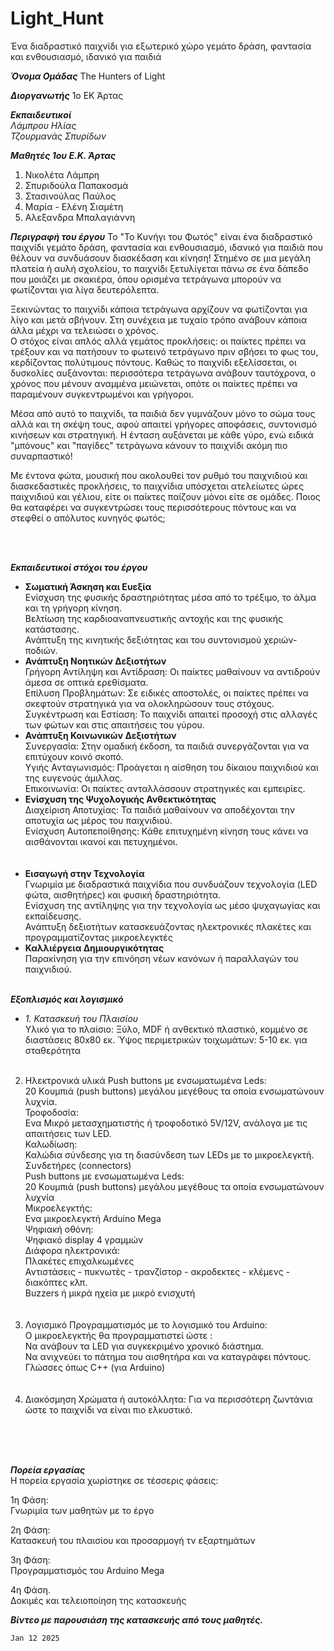 # Light_Hunt
Ένα διαδραστικό παιχνίδι για εξωτερικό χώρο γεμάτο δράση, φαντασία και ενθουσιασμό, ιδανικό για παιδιά



***Όνομα Ομάδας***
The Hunters of Light

***Διοργανωτής***
1o EK Άρτας

***Εκπαιδευτικοί*** <br/>
_Λάμπρου Ηλίας_ <br/>
_Τζουρμανάς Σπυρίδων_

***Μαθητές  1ου E.K. Άρτας*** <br/>
1. Νικολέτα Λάμπρη<br/>
2. Σπυριδούλα Παπακοσμά<br/>
3. Στασινούλας Παύλος<br/>
4. Μαρία - Ελένη Σιαμέτη<br/>
5. Αλεξανδρα Μπαλαγιάννη<br/>




***Περιγραφή του έργου***
Το "Το Κυνήγι του Φωτός"  είναι ένα διαδραστικό παιχνίδι γεμάτο δράση, φαντασία και ενθουσιασμό, ιδανικό για παιδιά που θέλουν να συνδυάσουν διασκέδαση και κίνηση! Στημένο σε μια μεγάλη πλατεία ή αυλή σχολείου, το παιχνίδι ξετυλίγεται πάνω σε ένα δάπεδο που μοιάζει με σκακιέρα, όπου ορισμένα τετράγωνα μπορούν να φωτίζονται για λίγα δευτερόλεπτα.<br/>

Ξεκινώντας το παιχνίδι κάποια τετράγωνα αρχίζουν να φωτίζονται για λίγο και μετά σβήνουν. Στη συνέχεια με τυχαίο τρόπο ανάβουν κάποια άλλα μέχρι να τελειώσει ο χρόνος.<br/>
Ο στόχος είναι απλός αλλά γεμάτος προκλήσεις: οι παίκτες πρέπει να τρέξουν και να πατήσουν το φωτεινό τετράγωνο πριν σβήσει το φως του, κερδίζοντας πολύτιμους πόντους. Καθώς το παιχνίδι εξελίσσεται, οι δυσκολίες αυξάνονται: περισσότερα τετράγωνα ανάβουν ταυτόχρονα, ο χρόνος που μένουν αναμμένα  μειώνεται, οπότε οι παίκτες πρέπει να παραμένουν συγκεντρωμένοι και γρήγοροι.<br/>

Μέσα από αυτό το παιχνίδι, τα παιδιά δεν γυμνάζουν μόνο το σώμα τους αλλά και τη σκέψη τους, αφού απαιτεί γρήγορες αποφάσεις, συντονισμό κινήσεων και στρατηγική. Η ένταση αυξάνεται με κάθε γύρο, ενώ ειδικά "μπόνους" και "παγίδες" τετράγωνα κάνουν το παιχνίδι ακόμη πιο συναρπαστικό!<br/>

Με έντονα φώτα, μουσική που ακολουθεί τον ρυθμό του παιχνιδιού και διασκεδαστικές προκλήσεις, το παιχνίδια υπόσχεται ατελείωτες ώρες παιχνιδιού και γέλιου, είτε οι παίκτες παίζουν μόνοι είτε σε ομάδες. Ποιος θα καταφέρει να συγκεντρώσει τους περισσότερους πόντους και να στεφθεί ο απόλυτος κυνηγός φωτός;<br/>

<br/>
<br/>

***Eκπαιδευτικοί στόχοι του έργου***
- **Σωματική Άσκηση και Ευεξία**<br/>
Ενίσχυση της φυσικής δραστηριότητας μέσα από το τρέξιμο, το άλμα και τη γρήγορη κίνηση. <br/>
Βελτίωση της καρδιοαναπνευστικής αντοχής και της φυσικής κατάστασης. <br/>
Ανάπτυξη της κινητικής δεξιότητας και του συντονισμού χεριών-ποδιών. <br/>
- **Ανάπτυξη Νοητικών Δεξιοτήτων**<br/>
Γρήγορη Αντίληψη και Αντίδραση: Οι παίκτες μαθαίνουν να αντιδρούν άμεσα σε οπτικά ερεθίσματα.<br/>
Επίλυση Προβλημάτων: Σε ειδικές αποστολές, οι παίκτες πρέπει να σκεφτούν στρατηγικά για να ολοκληρώσουν τους στόχους.<br/>
Συγκέντρωση και Εστίαση: Το παιχνίδι απαιτεί προσοχή στις αλλαγές των φώτων και στις απαιτήσεις του γύρου.<br/>
- **Ανάπτυξη Κοινωνικών Δεξιοτήτων**<br/>
Συνεργασία: Στην ομαδική έκδοση, τα παιδιά συνεργάζονται για να επιτύχουν κοινό σκοπό.<br/>
Υγιής Ανταγωνισμός: Προάγεται η αίσθηση του δίκαιου παιχνιδιού και της ευγενούς άμιλλας.<br/>
Επικοινωνία: Οι παίκτες ανταλλάσσουν στρατηγικές και εμπειρίες.<br/>
- **Ενίσχυση της Ψυχολογικής Ανθεκτικότητας**<br/>
Διαχείριση Αποτυχίας: Τα παιδιά μαθαίνουν να αποδέχονται την αποτυχία ως μέρος του παιχνιδιού.<br/>
Ενίσχυση Αυτοπεποίθησης: Κάθε επιτυχημένη κίνηση τους κάνει να αισθάνονται ικανοί και πετυχημένοι.<br/>
<br/><br/>
- **Εισαγωγή στην Τεχνολογία**<br/>
Γνωριμία με διαδραστικά παιχνίδια που συνδυάζουν τεχνολογία (LED φώτα, αισθητήρες) και φυσική δραστηριότητα. <br/>
Ενίσχυση της αντίληψης για την τεχνολογία ως μέσο ψυχαγωγίας και εκπαίδευσης.<br/>
Ανάπτυξη δεξιοτήτων κατασκευάζοντας ηλεκτρονικές πλακέτες και προγραμματίζοντας μικροελεγκτές<br/>
- **Καλλιέργεια Δημιουργικότητας**<br/>
Παρακίνηση για την επινόηση νέων κανόνων ή παραλλαγών του παιχνιδιού.
<br/><br/>

***Εξοπλισμός και λογισμικό***<br/>
- *1. Κατασκευή του Πλαισίου*<br/>
Υλικό για το πλαίσιο:
Ξύλο, MDF ή ανθεκτικό πλαστικό, κομμένο σε διαστάσεις 80x80 εκ.
Ύψος περιμετρικών τοιχωμάτων: 5-10 εκ. για σταθερότητα
<br/><br/>
2. Ηλεκτρονικά υλικά
Push buttons με ενσωματωμένα Leds:<br/>
20 Kουμπιά (push buttons) μεγάλου μεγέθους τα οποία ενσωματώνουν λυχνία.<br/>
Τροφοδοσία:<br/>
Ενα Μικρό μετασχηματιστής ή τροφοδοτικό 5V/12V, ανάλογα με τις απαιτήσεις των LED.<br/>
Καλωδίωση:<br/>
Καλώδια σύνδεσης για τη διασύνδεση των LEDs με το μικροελεγκτή.<br/>
Συνδετήρες (connectors)<br/>
Push buttons με ενσωματωμένα Leds:<br/>
20 Kουμπιά (push buttons) μεγάλου μεγέθους τα οποία ενσωματώνουν λυχνία<br/>
Μικροελεγκτής:<br/>
Ενα μικροελεγκτή Arduino Mega<br/>
Ψηφιακή οθόνη:<br/>
Ψηφιακό display 4 γραμμών<br/>
Διάφορα ηλεκτρονικά:<br/>
Πλακέτες επιχαλκωμένες<br/>
Αντιστάσεις - πυκνωτές - τρανζίστορ -  ακροδεκτες - κλέμενς - διακόπτες κλπ.<br/>
Buzzers ή μικρά ηχεία με μικρό ενισχυτή<br/>
<br/><br/>
3. Λογισμικό
Προγραμματισμός με το λογισμικό του Arduino:<br/>
Ο μικροελεγκτής θα προγραμματιστεί ώστε :<br/>
Να ανάβουν τα LED για συγκεκριμένο χρονικό διάστημα.<br/>
Να ανιχνεύει το πάτημα του αισθητήρα και να καταγράφει πόντους.<br/>
Γλώσσες όπως C++ (για Arduino)<br/>
<br/><br/>
4. Διακόσμηση
Χρώματα ή αυτοκόλλητα:
Για να περισσότερη ζωντάνια ώστε το παιχνίδι να είναι πιο ελκυστικό.


<br/>

<br/><br/>
***Πορεία εργασίας***<br/>
Η πορεία εργασία χωρίστηκε σε τέσσερις φάσεις:<br/>

1η Φάση:<br/>
Γνωριμία των μαθητών με το έργο<br/>

2η Φάση:<br/>
Κατασκευή του πλαισίου και προσαρμογή τν εξαρτημάτων<br/>

3η Φάση:<br/>
Προγραμματισμός του Arduino Mega<br/>

4η Φάση.<br/>
Δοκιμές και τελειοποίηση της κατασκευής<br/>


***Βίντεο με παρουσιάση της κατασκευής από τους μαθητές.***


`Jan 12 2025`
